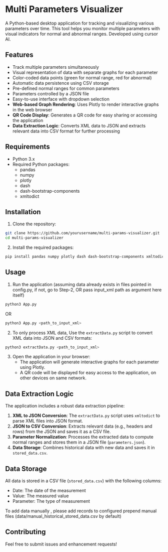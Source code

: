 # Multi Parameters Visualizer

A Python-based desktop application for tracking and visualizing various parameters over time. This tool helps you monitor multiple parameters with visual indicators for normal and abnormal ranges. Developed using cursor AI.

## Features

- Track multiple parameters simultaneously
- Visual representation of data with separate graphs for each parameter
- Color-coded data points (green for normal range, red for abnormal)
- Automatic data persistence using CSV storage
- Pre-defined normal ranges for common parameters
- Parameters controlled by a JSON file
- Easy-to-use interface with dropdown selection
- **Web-based Graph Rendering**: Uses Plotly to render interactive graphs in the web browser
- **QR Code Display**: Generates a QR code for easy sharing or accessing the application
- **Data Extraction Logic**: Converts XML data to JSON and extracts relevant data into CSV format for further processing

## Requirements

- Python 3.x
- Required Python packages:
  - pandas
  - numpy
  - plotly
  - dash
  - dash-bootstrap-components
  - xmltodict

## Installation

1. Clone the repository:
```bash
git clone https://github.com/yourusername/multi-params-visualizer.git
cd multi-params-visualizer
```

2. Install the required packages:
```bash
pip install pandas numpy plotly dash dash-bootstrap-components xmltodict
```

## Usage

1. Run the application (assuming data already exists in files pointed in config.py, if not, go to Step-2, OR pass input_xml path as argument here itself)
```bash
python3 App.py
```
OR
```bash
python3 App.py <path_to_input_xml>
```

2. To only process XML data, Use the `extractData.py` script to convert XML data into JSON and CSV formats:
```bash
python3 extractData.py <path_to_input_xml>
```

3. Open the application in your browser:
   - The application will generate interactive graphs for each parameter using Plotly.
   - A QR code will be displayed for easy access to the application, on other devices on same network.

## Data Extraction Logic

The application includes a robust data extraction pipeline:
1. **XML to JSON Conversion**: The `extractData.py` script uses `xmltodict` to parse XML files into JSON format.
2. **JSON to CSV Conversion**: Extracts relevant data (e.g., headers and rows) from the JSON and saves it as a CSV file.
3. **Parameter Normalization**: Processes the extracted data to compute normal ranges and stores them in a JSON file (`parameters.json`).
4. **Data Storage**: Combines historical data with new data and saves it in `stored_data.csv`.

## Data Storage

All data is stored in a CSV file (`stored_data.csv`) with the following columns:
- Date: The date of the measurement
- Value: The measured value
- Parameter: The type of measurement

To add data manually , please add records to configured prepend manual files (data/manual_historical_stored_data.csv by default)

## Contributing

Feel free to submit issues and enhancement requests!